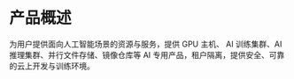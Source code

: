 

# 产品概述
为用户提供面向人工智能场景的资源与服务，提供 GPU 主机、 AI 训练集群、AI 推理集群、并行文件存储、镜像仓库等 AI 专用产品，租户隔离，提供安全、可靠的云上开发与训练环境。
